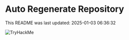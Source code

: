 # Auto Regenerate Repository

This README was last updated: 2025-01-03 06:36:32

 ![TryHackMe](https://tryhackme.com/badge/533634)